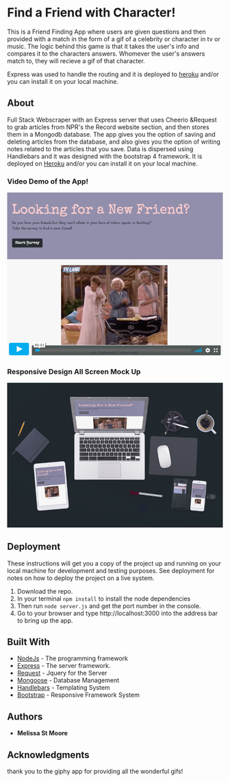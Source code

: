 # Find a Friend with Character!

This is a Friend Finding App where users are given questions and then provided with a match in the form of a gif of a celebrity or character in tv or music. The logic behind this game is that it takes the user's info and compares it to the characters answers. Whomever the user's answers match to, they will recieve a gif of that character. 

Express was used to handle the routing and it is deployed to [heroku](https://friend-finder-nu.herokuapp.com/) and/or you can install it on your local machine.

## About

Full Stack Webscraper with an Express server that uses Cheerio &Request to grab articles from NPR's the Record website section, and then stores them in a Mongodb database. The app gives you the option of saving and deleting articles from the database, and also gives you the option of writing notes related to the articles that you save. Data is dispersed using Handlebars and it was designed with the bootstrap 4 framework. It is deployed on [Heroku](https://npr-music-scraper.herokuapp.com/) and/or you can install it on your local machine.

### Video Demo of the App!

[![Find a Friend With Character](/screenshots/demo_video_cover.png)](https://vimeo.com/257386878 "Npr's The Record Web Scraper - Click to Watch!")

### Responsive Design All Screen Mock Up

  ![Mock Up](/screenshots/mockup_diff_screens.jpg)

## Deployment


These instructions will get you a copy of the project up and running on your local machine for development and testing purposes. See deployment for notes on how to deploy the project on a live system.

  1. Download the repo.
  2. In your terminal `npm install` to install the node dependencies
  3. Then run `node server.js` and get the port number in the console.
  4. Go to your browser and type http://localhost:3000 into the address bar to bring up the app.

## Built With

* [NodeJs](https://nodejs.org/en/) - The programming framework
* [Express](https://expressjs.com/) - The server framework.
* [Request](https://cheerio.js.org/) - Jquery for the Server
* [Mongoose](http://mongoosejs.com/) - Database Management
* [Handlebars](http://handlebarsjs.com/) - Templating System
* [Bootstrap](http://getbootstrap.com) - Responsive Framework System

## Authors

* **Melissa St Moore**

## Acknowledgments

thank you to the giphy app for providing all the wonderful gifs!
